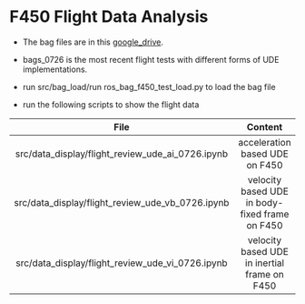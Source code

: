 # F450 Flight Data Analysis

- The bag files are in this [google_drive](https://drive.google.com/drive/u/0/folders/1oCRPpMkX4U8UqFsCuI7HKh1kR6G_lI7w).

- bags_0726 is the most recent flight tests with different forms of UDE implementations.

- run src/bag_load/run ros_bag_f450_test_load.py to load the bag file

- run the following scripts to show the flight data

| File  |      Content      |
|:----------:|:-------------:|
|src/data_display/flight_review_ude_ai_0726.ipynb| acceleration based UDE on F450 |
|src/data_display/flight_review_ude_vb_0726.ipynb| velocity based UDE in body-fixed frame on F450 |
|src/data_display/flight_review_ude_vi_0726.ipynb| velocity based UDE in inertial frame on F450 |